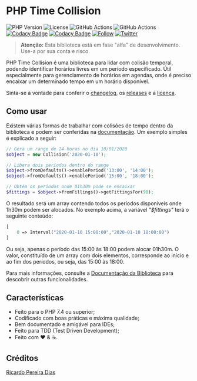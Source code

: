 # PHP Time Collision

![PHP Version](https://img.shields.io/badge/php->=7.4.0-blue)
![License](https://img.shields.io/badge/license-MIT-blue)
![GitHub Actions](https://github.com/ricardopedias/php-time-collision/workflows/code-analysis/badge.svg)
![GitHub Actions](https://github.com/ricardopedias/php-time-collision/workflows/docs-analysis/badge.svg)
[![Codacy Badge](https://app.codacy.com/project/badge/Coverage/8656013c42c74dfeaf34cdfcd310a7b1)](https://www.codacy.com/gh/ricardopedias/php-time-collision/dashboard?utm_source=github.com&utm_medium=referral&utm_content=ricardopedias/php-time-collision&utm_campaign=Badge_Coverage)
[![Codacy Badge](https://app.codacy.com/project/badge/Grade/8656013c42c74dfeaf34cdfcd310a7b1)](https://www.codacy.com/gh/ricardopedias/php-time-collision/dashboard?utm_source=github.com&amp;utm_medium=referral&amp;utm_content=ricardopedias/php-time-collision&amp;utm_campaign=Badge_Grade)
[![Follow](https://img.shields.io/github/followers/ricardopedias?label=Siga%20no%20GitHUB&style=social)](https://github.com/ricardopedias)
[![Twitter](https://img.shields.io/twitter/follow/ricardopedias?label=Siga%20no%20Twitter)](https://twitter.com/ricardopedias)

> **Atenção:** Esta biblioteca está em fase "alfa" de desenvolvimento. Use-a por sua conta e risco.

PHP Time Collision é uma biblioteca para lidar com colisão temporal, podendo identificar horários livres em um período especificado. Útil especialmente para gerenciamento de horários em agendas, onde é preciso encaixar um determinado tempo em um horário disponível.

Sinta-se à vontade para conferir o [changelog](https://github.com/ricardopedias/php-time-collision/blob/master/changelog.md), os [releases](https://github.com/ricardopedias/php-time-collision/releases) e a [licença](https://github.com/ricardopedias/php-time-collision/blob/master/license.md).

## Como usar

Existem várias formas de trabalhar com colisões de tempo dentro da biblioteca e podem ser conferidas na [documentação](docs/index.md). Um exemplo simples é explicado a seguir:

```php
// Gera um range de 24 horas no dia 10/01/2020
$object = new Collision('2020-01-10');

// Libera dois períodos dentro do range
$object->fromDefaults()->enablePeriod('13:00', '14:00');
$object->fromDefaults()->enablePeriod('15:00', '18:00');

// Obtém os períodos onde 01h30m pode se encaixar
$fittings = $object->fromFillings()->getFittingsFor(90);
```

O resultado será um array contendo todos os períodos disponíveis onde 1h30m podem ser alocados.
No exemplo acima, a variável *"$fittings"* terá o seguinte conteúdo:

```php
[
    0 => Interval("2020-01-10 15:00:00","2020-01-10 18:00:00")
]
```

Ou seja, apenas o período das 15:00 às 18:00 podem alocar 01h30m. O valor, constituído de um array com dois elementos, corresponde ao início e ao fim dos períodos, ou seja, das 15:00 às 18:00.

Para mais informações, consulte a [Documentação da Biblioteca](docs/index.md) para descobrir outras funcionalidades.

## Características

-   Feito para o PHP 7.4 ou superior;
-   Codificado com boas práticas e máxima qualidade;
-   Bem documentado e amigável para IDEs;
-   Feito para TDD (Test Driven Development);
-   Feito com :heart: & :coffee:.

## Créditos 

[Ricardo Pereira Dias](http://www.ricardopedias.com.br)

